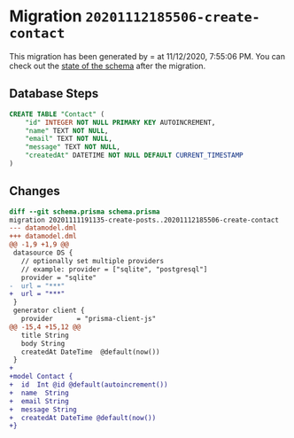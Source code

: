 # Migration `20201112185506-create-contact`

This migration has been generated by = at 11/12/2020, 7:55:06 PM.
You can check out the [state of the schema](./schema.prisma) after the migration.

## Database Steps

```sql
CREATE TABLE "Contact" (
    "id" INTEGER NOT NULL PRIMARY KEY AUTOINCREMENT,
    "name" TEXT NOT NULL,
    "email" TEXT NOT NULL,
    "message" TEXT NOT NULL,
    "createdAt" DATETIME NOT NULL DEFAULT CURRENT_TIMESTAMP
)
```

## Changes

```diff
diff --git schema.prisma schema.prisma
migration 20201111191135-create-posts..20201112185506-create-contact
--- datamodel.dml
+++ datamodel.dml
@@ -1,9 +1,9 @@
 datasource DS {
   // optionally set multiple providers
   // example: provider = ["sqlite", "postgresql"]
   provider = "sqlite"
-  url = "***"
+  url = "***"
 }
 generator client {
   provider      = "prisma-client-js"
@@ -15,4 +15,12 @@
   title String
   body String
   createdAt DateTime  @default(now())
 }
+
+model Contact {
+  id  Int @id @default(autoincrement())
+  name  String
+  email String
+  message String
+  createdAt DateTime @default(now())
+}
```


